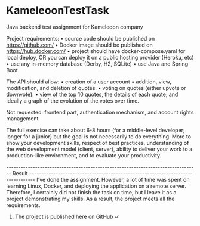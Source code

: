 # KameleoonTestTask
Java backend test assignment for Kameleoon company

Project requirements:
  • source code should be published on https://github.com/
  • Docker image should be published on https://hub.docker.com/
  • project should have docker-compose.yaml for local deploy, OR you can deploy it on a public hosting provider (Heroku, etc)
  • use any in-memory database (Derby, H2, SQLite)
  • use Java and Spring Boot

The API should allow:
  • creation of a user account
  • addition, view, modification, and deletion of quotes.
  • voting on quotes (either upvote or downvote).
  • view of the top 10 quotes, the details of each quote, and ideally a graph of the evolution of the votes over time.
  
  Not requested: frontend part, authentication mechanism, and account rights management

The full exercise can take about 6-8 hours (for a middle-level developer; longer for a junior) but the goal is not necessarily to do everything.
More to show your development skills, respect of best practices, understanding of the web development model (client, server),
ability to deliver your work to a production-like environment, and to evaluate your productivity.

-------------------------------------------------------------------------------- Result --------------------------------------------------------------------------------
I've done the assignment. However, a lot of time was spent on learning Linux, Docker, and deploying the application on a remote server. 
Therefore, I certainly did not finish the task on time, but I leave it as a project demonstrating my skills.
As a result, the project meets all the requirements.
1) The project is published here on GitHub ✓

